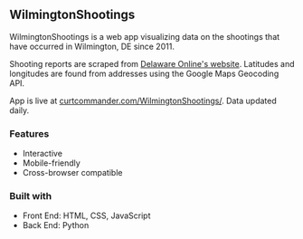 ## WilmingtonShootings

WilmingtonShootings is a web app visualizing data on the shootings that have occurred in Wilmington, DE since 2011.
 
Shooting reports are scraped from [Delaware Online's website](https://data.delawareonline.com/webapps/crime/). Latitudes and longitudes are found from addresses using the Google Maps Geocoding API. 

App is live at [curtcommander.com/WilmingtonShootings/](https://curtcommander.com/WilmingtonShootings/). Data updated daily.

### Features

 - Interactive
 - Mobile-friendly
 - Cross-browser compatible

### Built with

 - Front End: HTML, CSS, JavaScript
 - Back End: Python
